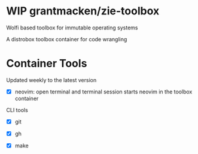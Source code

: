 # WIP grantmacken/zie-toolbox

Wolfi based toolbox for immutable operating systems

A distrobox toolbox container for code wrangling

# Container Tools

Updated weekly to the latest version

 - [x] neovim: open terminal and terminal session starts neovim in the toolbox container

 CLI tools
 
 - [x] git
 - [x] gh
 - [x] make

















